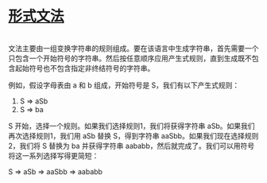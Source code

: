 

# **[形式文法](https://zh.wikipedia.org/wiki/%E5%BD%A2%E5%BC%8F%E6%96%87%E6%B3%95)**
<br>
文法主要由一组变换字符串的规则组成。要在该语言中生成字符串，首先需要一个只包含一个开始符号的字符串。然后按任意顺序应用产生式规则，直到生成既不包含起始符号也不包含指定非终结符号的字符串。

例如，假设字母表由 a 和 b 组成，开始符号是 S，我们有以下产生式规则：
1. S => aSb
2. S => ba

S 开始，选择一个规则。如果我们选择规则1，我们将获得字符串 aSb。如果我们再次选择规则1，我们用 aSb 替换 S，得到字符串 aaSbb。如果我们现在选择规则2，我们将 S 替换为 ba 并获得字符串 aababb，然后就完成了。我们可以用符号将这一系列选择写得更简短：

S => aSb => aaSbb => aababb